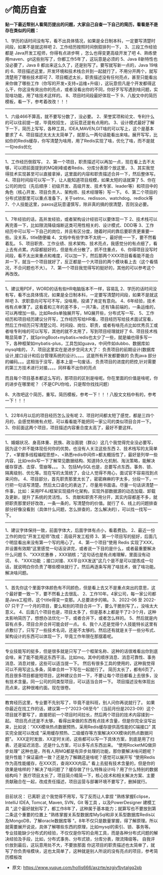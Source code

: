 # ✅简历自查
<!--page header-->



**贴一下最近帮别人看简历提出的问题，大家自己自查一下自己的简历，看看是不是存在类似的问题：**


1、学历的话时间没有写，看不出具体情况，如果是全日制本科，一定要写清楚时间段，如果不是就这样吧
2、工作经历按照时间倒叙排列一下，
3、三段工作经验都是 Java开发工程师，你得有点进步啊 ，怎么也得变更高级开发了吧
4、熟练使用maven、git这些别写了，你都工作5年了，这玩意是必须的
5、Java 8新特性也没必要了，Java 8 都出来这么久了，还是别写了。要写就写新一点的，Java 19啥的
6、项目描述这里，开发环境和技术栈合并到一起就行了，不用分开两个，就写清楚用了哪些技术即可
7、项目概述太长，职责描述没有任何亮点，甚至只能看出来你做了哪些工作（你写的开发+支持+运维+升级），这玩意但凡是个开发都得这么干，你这没有突出你的亮点，或者没看出你的不同，你好歹写写遇到啥问题，实现啥功能，用了啥技术这样的。
8、项目时间段最好体现一下
9、八股文中的简历模板，看一下，参考着改改！！！

---


1、六级466不算高，就不要写分数了，没必要。
2、荣誉奖项和论文、专利什么的可以往前提一提，毕竟校招生， 这玩意还是有点用的。
3、设计模式最好了解下一下，简历上写写，各种工具，IDEA,MAVEN,GIT啥的可以写上，这个是基本要求了
4、项目描述太太太太简单了，就那么一两句话能看出来啥。展开写写，比如你的Redis缓存，你写清楚为啥用，用了Redis实现了啥，优化了啥，而不是就一句redis优化

---


1、工作经历倒叙写，
2、第一个项目，职责描述可以再加一点，现在看上去不太够，可以把前面提到的MQ削峰或者Redis、分库分表那个放这里，
3、其实我觉得技术实现甚至可以直接拿掉，这里面的内容和职责描述合并一下，然后整体写。
4、项目时间段可以写一下，让人能知道项目规模，如果太短的话就算了
5、你在公司的岗位（先后顺序：初级开发、高级开发、技术专家、leader等）和项目中的角色（核心开发、项目负责人、架构师、技术经理等）写一下。
6、第二个项目的分布式锁那里可以重点准备下，关于setnx、redisson、watchdog、redlock等
7、个人技能这里，paxos这玩意谨慎写，除非真的搞的很清楚，否则没必要。

---


1、7年经验的话，高并发经验，或者架构设计经验可以要体现一下
2、技术栈可以再完善一下，比如限流降级熔断这类可用性相关的、设计模式、DDD等
3、工作经历中可以写一下自己的岗位，并且有区分度，随着时间的靠后要职责更重要一些。没关系，title随便编
4、文档中有些字体不太统一，最好统一一下，要不然看着乱。
5、项目职责、工作业绩、技术架构、技术亮点，我感觉分的有点细了，看上去有点累。内容都挺好的，但是有点分散了，抓不住重点，
6、你得项目没写时间段，看不太出来重点和难度，可以加一下，然后那两个XXX项目看看能不能合并一下，就当一个项目就好了，反正都是一个大项目的两个模块看上去（这个看情况，不合问题也不大）。
7、第一个项目我觉得写的挺好的，其他的可以参考这个再改改。


---


1、建议用PDF，WORD的话有些HR电脑版本不一样，容易乱
2、学历的话时间没有写，看不出具体情况，如果是全日制本科，一定要写清楚时间段，如果不是就这样吧
3、求职意向可写可不写，没啥用，投递了肯定有意向。
4、6年经验，技术栈有点单薄了。这看着和三年的差不多，一共7条，还有1条前端的，一条运维的，可以再增加一些。比如Redis单独展开写，MQ展开些，分布式写一写、
5、工作经历和项目经历建议分开写，工作经历写给HR看，项目经历写给技术面试官看，然后工作经历只写清楚公司、时间段、岗位、职责，或者有啥亮点比如优秀员工或者啥专利啥的可以写写，其他的就不太用了，写到项目经理就好了
6、项目技术栈略显简单了，就SpringBoot+mybatis+redis也太少了一些，就是编也得多写一下，各种框架如mybatis-plus，工具包如guava，中间件如dubbo、数据库如mysql啥的，
7、项目这里实在是进步空间太大了：
负责项目的前期设计(数据库设计,接口设计和后台管理系统的设计)。。。。这是所有开发都要做的
负责java 部分的编码。。。这相当于没写，基本上是一句废话，
负责项目的进度的把控,针对需要的第三方技术进行对接。。。。同样看不出你的亮点

而且每个项目基本都这么写的，那项目的区别是啥呢。你在里面的价值是啥呢，你的进步在哪里呢？（不是CPU你哈，只是帮你找找问题）

8、大改吧这个简历，重写。简历模板，参考一下！！！八股文文档中有的，参考一下！！！ 


---


1、22年6月以后的项目经历怎么没有呢
2、项目时间都太短了感觉，都是三四个月的，会感觉稍微有点短，可以看看能不能把同一家公司的类似项目合并一下。
3、你前面这两个项目，项目描述内容重合度太高了，最好不要这样。


---


1、婚姻状况、身高体重、民族、政治面貌（群众）这几个我觉得完全没必要写，因为这个并不能体现任何你的优势。也没有人关注这些东西
2、技术栈写的太简单了，<掌握多线程编程思想>、<熟悉redis中间件>都太概括性了，最好是列举一些内容，比如redis写一下了解常见数据结构、知道持久化机制、淘汰策略，能解决缓存穿透、击穿、雪崩等。。。
3、包括MySQL也是，总要写点东西，事务、锁、隔离级别、优化等。现在写的太笼统了，会让人觉得不用心，面试官不容易找到点来问你。
4、项目部分，首先职责那里太长了，密密麻麻的字太多，分段一下，一行把一句话写清楚。然后太口语化的表达了，尽量用书面语。尽量一句话讲清楚一件事，比如：采用PF4J框架实现插件化架构，实现外部数据源的动态加载、卸载及更新，提升了系统的灵活性。
5、贡献和职责不用分开，其实内容都差不多，就把职责那里好好改改，一条一条的，写清楚你的价值。就行了
6、线上的问题排查部分好像没看到（具体什么问题，怎么排查的，怎么解决的），可以找一找写一下。


---


1、建议字体保持一致，前面字体大，后面字体有点小，看着费劲。
2、最近一份工作的岗位“开发工程师”改成：高级开发工程师
3、第一个项目写的挺好，后面几个明显看出来没有第一个写的用心了。
4、第一个项目“使用 Redis 实现了XXX，并设置有效期“这里感觉一句话没讲完，或者说一下目的是什么，或者最重要解决什么问题
5、"XXX优惠券 ，XXX销核；"这句话也是有点难理解，里面没有动词，
6、"XXX功能 ；接口对接、XX平台XX发送"这几个是不是可以提炼成一句话，就说明白你负责了哪些模块就行了。然后再逐条写用了啥技术，做了啥功能。解决啥问题。

---


1、首先你这个里面字体颜色有不同颜色，但是看上去又不是重点突出的意思，这个最好要一致一下，要不然看上去很乱、
2、工作10年。4家公司，每一家公司都是Java工程师，这个title得变一变那。人总要进步的嘛。
3、2022-06 至 2022-07 只干了一个月的项目，要么和别的项目合并一下，要么干脆别写了。，没啥太大意义。
4、后面几个项目也是，项目太多了，但是基本上都是干了2-3个月，这种太影响简历了，想想办法优化一下，或者合并下，或者怎么样的。
5、然后就是内容有点多，项目合并合并可能会好一点。
6、我个人还是觉得个人技能特长这里有点敷衍了，只写了一些技术名词，还是不太够的。然后还有就是关于一些分布式、架构设计的东西可以体现一下，毕竟工作年限在那摆着呢。


---


专业技能写的挺多，但是很多就是只写了一个框架名称、这种的话很难看出你到底会啥，来了能不能用这东西干活。比如mq，其中的顺序消息、消息可靠性、事务消息、消息对接，这些可以适当提一下。
然后有很多工具的使用的，这种我觉得可以不用写这么多条，简单合并一下写在一起就行了。
简历太长了，都有6页了，而且很多项目都是短项目，这种建议合并一下，不要让每个项目都看上去很多，没有技术含量。同一公司的同类型项目，可以适当合并一下。
项目描述没有体现出亮点来，这种很难约面。现在很卷。


---


教育经历这里，专业要不先别写了，毕竟不是科班，别人问你再说就行了。
如果你最近在找工作的话，建议第一个"2023-08至今"（当前月份是2023-09）这个项目就不要写了，直接把前一个项目时间拉长，然后两个项目的技术内容揉到一起。
项目亮点还是不太够， 看得出来做的东西有点技术含量，但是你完全没写出来，比如说：“XXX模块热点数据预热，采用Redis缓存提供高性能的C端接口”  其实完全就可以改成 "采用缓存预热、二级缓存等方案解决XXX模块的热点数据问题"。
XXX定时发放、XX定时关闭，这些都可以写一下具体方案，到底是用了扫表、还是延迟消息、还是什么方案，可以多写点东西出来。
“使用RocketMQ做异步处理” 这种也是，所有人用MQ都是有异步处理的功能，那你要解决啥问题呢？提升性能？保证最终一致？还是为了解耦还是啥呢？感觉可以展开写
“使用Redis作为高性能缓存，在XXX页，查询XXX内容。”  看上去挺有技术含量的，但是你的效果是啥样的？解决了啥问题了？缓存做了什么特殊设计吗？用了什么特别的数据结构吗？
医疗项目太长了，项目简介精简一下，核心技术和相关解决方案、主要贡献融合在一起，改成责任描述，项目运营与部署环境不要写了，删掉就行。


---

目前状况：  已离职   这个我觉得不用写，写了反而让人拿捏
"熟练掌握Eclipse， IntelliJ IDEA, Tomcat, Maven, SVN，Git 等工具 ，以及PowerDesigner 建模工具   ",这个最好就别写了，都工作8年了，这种属于基本能力；就算写也不要放到第二条这个重要的位置上
"熟练掌握关系型数据库MySql和非关系型数据库Redis以及MongoDB，了解oracle数据库等 "。8年不仅只是数量掌握，得了解原理。所以就需要展开说说，具体了解哪些东西的原理，比如mysql的索引、锁、事务等。
专业技能缺少分布式的经验，不仅仅是你写的会用工具，而是各种分布式问题的解决经验及手段，比如，分布式事务、分布式锁，分库分表，限流降级等。
自我评价放到最后，这玩意用处不大，不要放那面
你这项目的职责描述也太简单了，就写了你负责啥模块，这也太简单了，这种就是别人所说的没有亮点的项目，参考简历模板改


<!--page footer-->
- 原文: <https://www.yuque.com/hollis666/axzrte/ezgiyfbytalgq2pb>